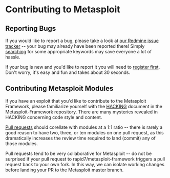 # Contributing to Metasploit

## Reporting Bugs

If you would like to report a bug, please take a look at [our Redmine
issue
tracker](https://dev.metasploit.com/redmine/projects/framework/issues?query_id=420)
-- your bug may already have been reported there! Simply [searching](https://dev.metasploit.com/redmine/projects/framework/search) for some appropriate keywords may save everyone a lot of hassle.

If your bug is new and you'd like to report it you will need to
[register
first](https://dev.metasploit.com/redmine/account/register). Don't
worry, it's easy and fun and takes about 30 seconds.

## Contributing Metasploit Modules

If you have an exploit that you'd like to contribute to the Metasploit
Framework, please familiarize yourself with the
[HACKING](https://github.com/rapid7/metasploit-framework/blob/master/HACKING)
document in the
Metasploit-Framework repository. There are many mysteries revealed in
HACKING concerning code style and content.

[Pull requests](https://github.com/rapid7/metasploit-framework/pulls)
should corellate with modules at a 1:1 ratio
-- there is rarely a good reason to have two, three, or ten modules on
one pull request, as this dramatically increases the review time
required to land (commit) any of those modules.

Pull requests tend to be very collaborative for Metasploit -- do not be
surprised if your pull request to rapid7/metasploit-framework triggers a
pull request back to your own fork. In this way, we can isolate working
changes before landing your PR to the Metasploit master branch.
